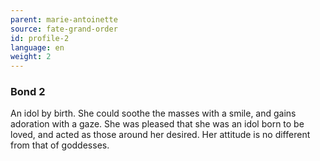```yaml
---
parent: marie-antoinette
source: fate-grand-order
id: profile-2
language: en
weight: 2
---
```


### Bond 2

An idol by birth.
She could soothe the masses with a smile, and gains adoration with a gaze.
She was pleased that she was an idol born to be loved, and acted as those around her desired.
Her attitude is no different from that of goddesses.
